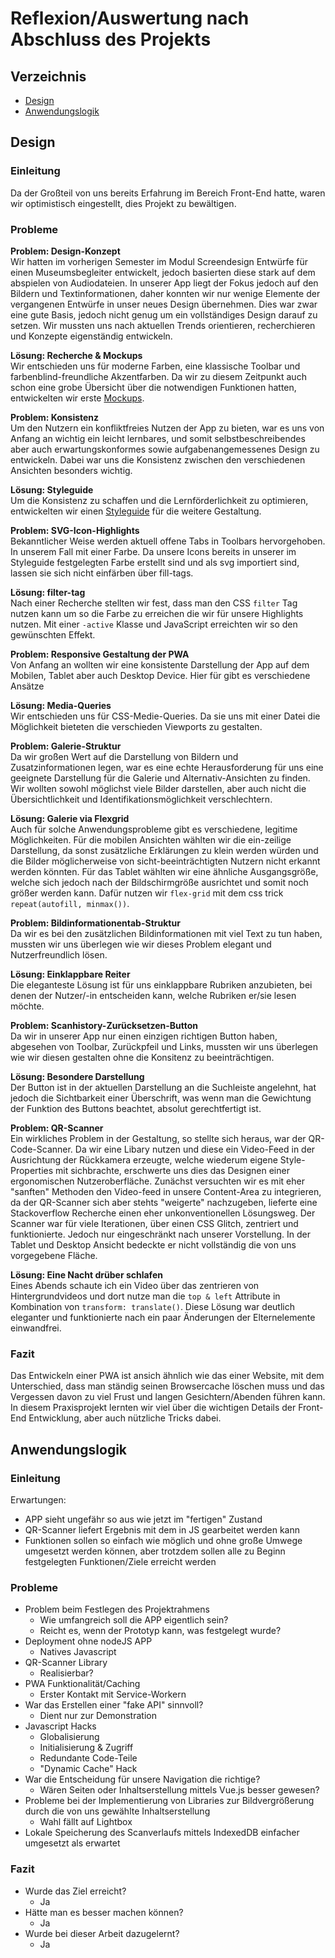 # Reflexion/Auswertung nach Abschluss des Projekts
## Verzeichnis
- [Design](#design)
- [Anwendungslogik](#anwendungslogik)

## Design
### Einleitung
Da der Großteil von uns bereits Erfahrung im Bereich Front-End hatte, waren wir optimistisch eingestellt, dies Projekt zu bewältigen.

### Probleme
**Problem: Design-Konzept**  
Wir hatten im vorherigen Semester im Modul Screendesign Entwürfe für einen Museumsbegleiter entwickelt, jedoch basierten diese stark auf dem abspielen von Audiodateien. In unserer App liegt der Fokus jedoch auf den Bildern und Textinformationen, daher konnten wir nur wenige Elemente der vergangenen Entwürfe in unser neues Design übernehmen. Dies war zwar eine gute Basis, jedoch nicht genug um ein vollständiges Design darauf zu setzen. Wir mussten uns nach aktuellen Trends orientieren, recherchieren und Konzepte eigenständig entwickeln.

**Lösung: Recherche & Mockups**  
Wir entschieden uns für moderne Farben, eine klassische Toolbar und farbenblind-freundliche Akzentfarben. Da wir zu diesem Zeitpunkt auch schon eine grobe Übersicht über die notwendigen Funktionen hatten, entwickelten wir erste [Mockups](Mockups.md).

**Problem: Konsistenz**  
Um den Nutzern ein konfliktfreies Nutzen der App zu bieten, war es uns von Anfang an wichtig ein leicht lernbares, und somit selbstbeschreibendes aber auch erwartungskonformes sowie aufgabenangemessenes Design zu entwickeln. Dabei war uns die Konsistenz zwischen den verschiedenen Ansichten besonders wichtig. 

**Lösung: Styleguide**  
Um die Konsistenz zu schaffen und die Lernförderlichkeit zu optimieren, entwickelten wir einen [Styleguide](Styleguide.md) für die weitere Gestaltung.

**Problem: SVG-Icon-Highlights**  
Bekanntlicher Weise werden aktuell offene Tabs in Toolbars hervorgehoben. In unserem Fall mit einer Farbe. Da unsere Icons bereits in unserer im Styleguide festgelegten Farbe erstellt sind und als svg importiert sind, lassen sie sich nicht einfärben über fill-tags.

**Lösung: filter-tag**  
Nach einer Recherche stellten wir fest, dass man den CSS ```filter``` Tag nutzen kann um so die Farbe zu erreichen die wir für unsere Highlights nutzen. Mit einer ```-active``` Klasse und JavaScript erreichten wir so den gewünschten Effekt.

**Problem: Responsive Gestaltung der PWA**  
Von Anfang an wollten wir eine konsistente Darstellung der App auf dem Mobilen, Tablet aber auch Desktop Device. Hier für gibt es verschiedene Ansätze

**Lösung: Media-Queries**  
Wir entschieden uns für CSS-Medie-Queries. Da sie uns mit einer Datei die Möglichkeit bieteten die verschieden Viewports zu gestalten.

**Problem: Galerie-Struktur**  
Da wir großen Wert auf die Darstellung von Bildern und Zusatzinformationen legen, war es eine echte Herausforderung für uns eine geeignete Darstellung für die Galerie und Alternativ-Ansichten zu finden. Wir wollten sowohl möglichst viele Bilder darstellen, aber auch nicht die Übersichtlichkeit und Identifikationsmöglichkeit verschlechtern.

**Lösung: Galerie via Flexgrid**  
Auch für solche Anwendungsprobleme gibt es verschiedene, legitime Möglichkeiten. Für die mobilen Ansichten wählten wir die ein-zeilige Darstellung, da sonst zusätzliche Erklärungen zu klein werden würden und die Bilder möglicherweise von sicht-beeinträchtigten Nutzern nicht erkannt werden könnten. Für das Tablet wählten wir eine ähnliche Ausgangsgröße, welche sich jedoch nach der Bildschirmgröße ausrichtet und somit noch größer werden kann. Dafür nutzen wir ```flex-grid``` mit dem css trick ```repeat(autofill, minmax())```.

**Problem: Bildinformationentab-Struktur**  
Da wir es bei den zusätzlichen Bildinformationen mit viel Text zu tun haben, mussten wir uns überlegen wie wir dieses Problem elegant und Nutzerfreundlich lösen.

**Lösung: Einklappbare Reiter**  
Die eleganteste Lösung ist für uns einklappbare Rubriken anzubieten, bei denen der Nutzer/-in entscheiden kann, welche Rubriken er/sie lesen möchte.

**Problem: Scanhistory-Zurücksetzen-Button**  
Da wir in unserer App nur einen einzigen richtigen Button haben, abgesehen von Toolbar, Zurückpfeil und Links, mussten wir uns überlegen wie wir diesen gestalten ohne die Konsitenz zu beeinträchtigen.

**Lösung: Besondere Darstellung**  
Der Button ist in der aktuellen Darstellung an die Suchleiste angelehnt, hat jedoch die Sichtbarkeit einer Überschrift, was wenn man die Gewichtung der Funktion des Buttons beachtet, absolut gerechtfertigt ist.

**Problem: QR-Scanner**  
Ein wirkliches Problem in der Gestaltung, so stellte sich heraus, war der QR-Code-Scanner. Da wir eine Libary nutzen und diese ein Video-Feed in der Ausrichtung der Rückkamera erzeugte, welche wiederum eigene Style-Properties mit sichbrachte, erschwerte uns dies das Designen einer ergonomischen Nutzeroberfläche.
Zunächst versuchten wir es mit eher "sanften" Methoden den Video-feed in unsere Content-Area zu integrieren, da der QR-Scanner sich aber stehts "weigerte" nachzugeben, lieferte eine Stackoverflow Recherche einen eher unkonventionellen Lösungsweg. Der Scanner war für viele Iterationen, über einen CSS Glitch, zentriert und funktionierte. Jedoch nur eingeschränkt nach unserer Vorstellung.
In der Tablet und Desktop Ansicht bedeckte er nicht vollständig die von uns vorgegebene Fläche.

**Lösung: Eine Nacht drüber schlafen**  
Eines Abends schaute ich ein Video über das zentrieren von Hintergrundvideos und dort nutze man die ```top & left``` Attribute in Kombination von ```transform: translate()```. Diese Lösung war deutlich eleganter und funktionierte nach ein paar Änderungen der Elternelemente einwandfrei. 

### Fazit
Das Entwickeln einer PWA ist ansich ähnlich wie das einer Website, mit dem Unterschied, dass man ständig seinen Browsercache löschen muss und das Vergessen davon zu viel Frust und langen Gesichtern/Abenden führen kann.
In diesem Praxisprojekt lernten wir viel über die wichtigen Details der Front-End Entwicklung, aber auch nützliche Tricks dabei.

## Anwendungslogik
### Einleitung
Erwartungen:
- APP sieht ungefähr so aus wie jetzt im "fertigen" Zustand
- QR-Scanner liefert Ergebnis mit dem in JS gearbeitet werden kann
- Funktionen sollen so einfach wie möglich und ohne große Umwege umgesetzt werden können, aber trotzdem sollen alle zu Beginn festgelegten Funktionen/Ziele erreicht werden

### Probleme
- Problem beim Festlegen des Projektrahmens
  - Wie umfangreich soll die APP eigentlich sein?
  - Reicht es, wenn der Prototyp kann, was festgelegt wurde?
- Deployment ohne nodeJS APP
  - Natives Javascript
- QR-Scanner Library
  - Realisierbar?
- PWA Funktionalität/Caching
  - Erster Kontakt mit Service-Workern
- War das Erstellen einer "fake API" sinnvoll?
  - Dient nur zur Demonstration
- Javascript Hacks
  - Globalisierung
  - Initialisierung & Zugriff
  - Redundante Code-Teile
  - "Dynamic Cache" Hack
- War die Entscheidung für unsere Navigation die richtige?
  - Wären Seiten oder Inhaltserstellung mittels Vue.js besser gewesen?
- Probleme bei der Implementierung von Libraries zur Bildvergrößerung durch die von uns gewählte Inhaltserstellung
  - Wahl fällt auf Lightbox
- Lokale Speicherung des Scanverlaufs mittels IndexedDB einfacher umgesetzt als erwartet


### Fazit
- Wurde das Ziel erreicht?
  - Ja
- Hätte man es besser machen können?
  - Ja
- Wurde bei dieser Arbeit dazugelernt?
  - Ja